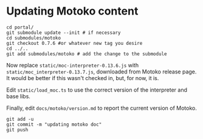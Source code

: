 # Updating Motoko content

```
cd portal/
git submodule update --init # if necessary
cd submodules/motoko
git checkout 0.7.6 #or whatever new tag you desire
cd ../..
git add submodules/motoko # add the change to the submodule
```
Now replace `static/moc-interpreter-0.13.6.js` with `static/moc_interpreter-0.13.7.js`, downloaded from Motoko release page. It would be better if this wasn't checked in, but, for now, it is.

Edit `static/load_moc.ts` to use the correct version of the interpreter and base libs.

Finally, edit `docs/motoko/version.md` to report the current version of Motoko.
```
git add -u
git commit -m "updating motoko doc"
git push
```

